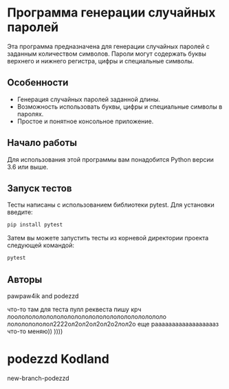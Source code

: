 # Программа генерации случайных паролей

Эта программа предназначена для генерации случайных паролей с заданным количеством символов. Пароли могут содержать буквы верхнего и нижнего регистра, цифры и специальные символы.

## Особенности

- Генерация случайных паролей заданной длины.
- Возможность использовать буквы, цифры и специальные символы в паролях.
- Простое и понятное консольное приложение.

## Начало работы

Для использования этой программы вам понадобится Python версии 3.6 или выше.

## Запуск тестов

Тесты написаны с использованием библиотеки pytest. Для установки введите:
```bash
pip install pytest
```

Затем вы можете запустить тесты из корневой директории проекта следующей командой:
```bash
pytest
```

## Авторы


pawpaw4ik and podezzd

что-то там для теста пулл реквеста пишу крч лоолололололололололололололололололололололо
лолололололол2222ол2ол2ол2ол2о2лол2о
еще рааааааааааааааааааз что-то меняю))
))))

podezzd
Kodland
=======
new-branch-podezzd
